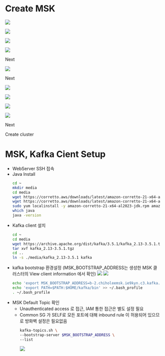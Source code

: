 # Create MSK

![](./img/2024-06-02-19-46-42.png)

![](./img/2024-06-02-19-47-06.png)

![](./img/2024-06-02-19-46-21.png)

![](./img/2024-06-02-19-47-34.png)

Next

![](./img/2024-06-02-19-50-06.png)

Next

![](./img/2024-06-02-19-50-51.png)

![](./img/2024-06-02-19-51-03.png)

![](./img/2024-06-02-19-51-41.png)

![](./img/2024-06-02-19-56-28.png)

Next

Create cluster

# MSK, Kafka Cient Setup
- WebServer SSH 접속
- Java Install
    ```bash
    cd ~
    mkdir media
    cd media
    wget https://corretto.aws/downloads/latest/amazon-corretto-21-x64-al2023-jdk.rpm
    wget https://corretto.aws/downloads/latest/amazon-corretto-21-x64-al2023-jre.rpm
    sudo yum localinstall -y amazon-corretto-21-x64-al2023-jdk.rpm amazon-corretto-21-x64-al2023-jre.rpm
    which java
    java -version
    ```
- Kafka client 설치
    ```bash
    cd ~
    cd media
    wget https://archive.apache.org/dist/kafka/3.5.1/kafka_2.13-3.5.1.tgz
    tar xvf kafka_2.13-3.5.1.tgz
    cd ..
    ln -s ./media/kafka_2.13-3.5.1 kafka
    ```
- kafka bootstrap 환경설정 (MSK_BOOTSTRAP_ADDRESS는 생성한 MSK 클러스터의 View client information 에서 확인)
    ![](./img/2024-06-02-22-59-08.png)
    ![](./img/2024-06-02-23-00-10.png)
    ```bash
    echo 'export MSK_BOOTSTRAP_ADDRESS=b-2.chiholeemsk.ie9kyn.c3.kafka.ap-northeast-2.amazonaws.com:9092,b-1.chiholeemsk.ie9kyn.c3.kafka.ap-northeast-2.amazonaws.com:9092' >> ~/.bash_profile
    echo 'export PATH=$PATH:$HOME/kafka/bin' >> ~/.bash_profile
    . ~/.bash_profile
    ```
- MSK Default Topic 확인
  - Unauthenticated access 로 접근, IAM 통한 접근은 별도 설정 필요
  - Common SG 가 SELF로 모든 포트에 대해 inbound rule 이 허용되어 있으므로 방화벽 설정은 필요없음
    ```bash
    kafka-topics.sh \
    --bootstrap-server $MSK_BOOTSTRAP_ADDRESS \
    --list
    ````
    ![](./img/2024-06-02-23-12-46.png)